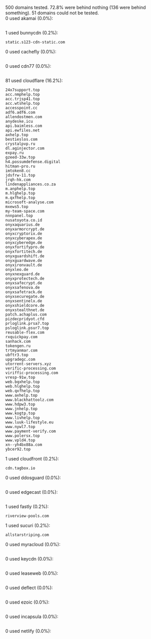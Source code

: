 500 domains tested. 72.8% were behind nothing (136 were behind something). 51 domains could not be tested.<br>
0 used akamai (0.0%):
```

```

1 used bunnycdn (0.2%):
```
static.s123-cdn-static.com
```

0 used cachefly (0.0%):
```

```

0 used cdn77 (0.0%):
```

```

81 used cloudflare (16.2%):
```
24x7support.top
acc.nmphelp.top
acc.trjsp41.top
acc.wtshelp.top
accesspoint.cc
adf6.adf6.com
allendostmen.com
anydeske.icu
api.baimless.com
api.ewfiles.net
axhelp.top
bestieslos.com
crystalpvp.ru
dl.aginjector.com
expay.ru
gzeed-33w.top
h4.possumdefense.digital
hitman-pro.ru
imtoken8.cc
jdsfrw-11.top
jrqh-hk.com
lindenappliances.co.za
m.anphelp.top
m.hlghelp.top
m.qxfhelp.top
microsoft-analyse.com
mxews5.top
my-team-space.com
nnnpanel.top
nusatoyota.co.id
onyxaquarius.de
onyxarmorcrypt.de
onyxcryptorix.de
onyxcyberapex.de
onyxcyberedge.de
onyxfortifypro.de
onyxfortitech.de
onyxguardshift.de
onyxguardwave.de
onyxironvault.de
onyxleo.de
onyxnexguard.de
onyxprotectech.de
onyxsafecrypt.de
onyxsafenova.de
onyxsafetrack.de
onyxsecuregate.de
onyxsentinelx.de
onyxshieldcore.de
onyxstealthnet.de
patch.achaplus.com
pizdecpridyot.cfd
prloglink.prsa7.top
psloglink.psur7.top
reusable-flex.com
rxquickpay.com
sanhack.com
tokengen.ru
trtmyanmar.com
ubftr3.top
upgradegc.com
utorrent-servers.xyz
verific-processing.com
viriffic-processing.com
vresp-91w.top
web.bqxhelp.top
web.hlghelp.top
web.qxfhelp.top
www.axhelp.top
www.blackhattoolz.com
www.hdpw3.top
www.jnhelp.top
www.kogtp.top
www.livhelp.top
www.luuk-lifestyle.eu
www.nywl7.top
www.payment-verify.com
www.polersx.top
www.vpld4.top
xn--yh4bx88a.com
ybcer92.top
```

1 used cloudfront (0.2%):
```
cdn.tagbox.io
```

0 used ddosguard (0.0%):
```

```

0 used edgecast (0.0%):
```

```

1 used fastly (0.2%):
```
riverview-pools.com
```

1 used sucuri (0.2%):
```
allstarstriping.com
```

0 used myracloud (0.0%):
```

```

0 used keycdn (0.0%):
```

```

0 used leaseweb (0.0%):
```

```

0 used deflect (0.0%):
```

```

0 used ezoic (0.0%):
```

```

0 used incapsula (0.0%):
```

```

0 used netlify (0.0%):
```

```
